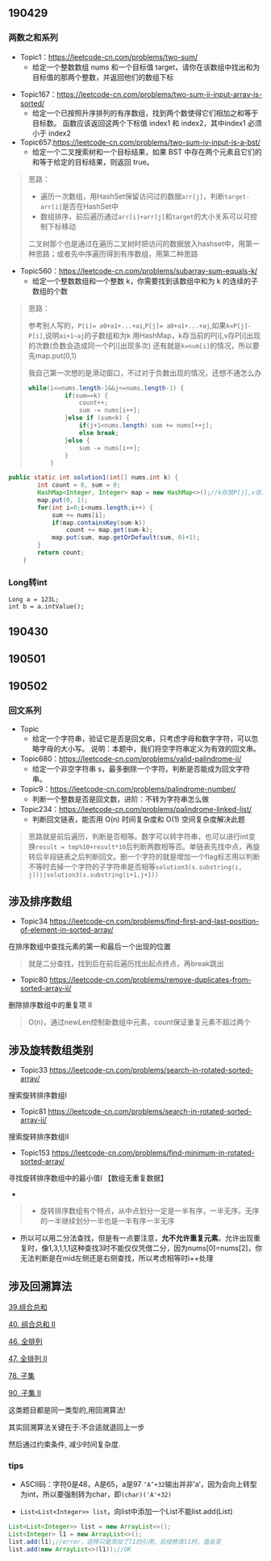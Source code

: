 ## 190429

### 两数之和系列

- Topic1：https://leetcode-cn.com/problems/two-sum/
   - 给定一个整数数组 nums 和一个目标值 target，请你在该数组中找出和为目标值的那两个整数，并返回他们的数组下标

* Topic167：https://leetcode-cn.com/problems/two-sum-ii-input-array-is-sorted/
     * 给定一个已按照升序排列的有序数组，找到两个数使得它们相加之和等于目标数。 函数应该返回这两个下标值 index1 和 index2，其中index1 必须小于 index2
 * Topic657:https://leetcode-cn.com/problems/two-sum-iv-input-is-a-bst/
      * 给定一个二叉搜索树和一个目标结果，如果 BST 中存在两个元素且它们的和等于给定的目标结果，则返回 true。

>思路：
>
>- 遍历一次数组，用HashSet保留访问过的数据`arr[j]`，判断`target-arr[i]`是否在HashSet中
>- 数组排序，前后遍历通过`arr[i]+arr[j]`和`target`的大小关系可以可控制下标移动
>
>二叉树那个也是通过在遍历二叉树时把访问的数据放入hashset中，用第一种思路；或者先中序遍历得到有序数组，用第二种思路

* Topic560：https://leetcode-cn.com/problems/subarray-sum-equals-k/
  * 给定一个整数数组和一个整数 k，你需要找到该数组中和为 k 的连续的子数组的个数

> 思路：
>
> 参考别人写的，`P[i]= a0+a1+...+ai`,`P[j]= a0+a1+...+aj`,如果`k=P[j]-P[i]`,说明`ai+1~aj`的子数组和为k
> 用HashMap，k存当前的P[i],v存P[i]出现的次数(负数会造成同一个P[i]出现多次)
> 还有就是`k=num[i]`的情况，所以要先map.put(0,1)
>
> 
>
> 我自己第一次想的是滑动窗口，不过对于负数出现的情况，还想不通怎么办
>
> ```java
> while(i<=nums.length-1&&j<=nums.length-1) {
> 			if(sum==k) {
> 				count++;
> 				sum -= nums[i++];
> 			}else if (sum<k) {
> 				if(j+1<nums.length) sum += nums[++j];
> 				else break;
> 			}else {
> 				sum -= nums[i++];
> 			}
> 		}
> ```
>
> 

```java
public static int solution1(int[] nums,int k) {
		int count = 0, sum = 0;
		HashMap<Integer, Integer> map = new HashMap<>();//k存放P[j],v存放P[j]出现的次数
		map.put(0, 1);
		for(int i=0;i<nums.length;i++) {
			sum += nums[i];
			if(map.containsKey(sum-k))
				count += map.get(sum-k);
			map.put(sum, map.getOrDefault(sum, 0)+1);
		}
		return count;
	}
```

### Long转int
```
Long a = 123L;
int b = a.intValue();
```
## 190430

## 190501

## 190502
### 回文系列
- Topic
    - 给定一个字符串，验证它是否是回文串，只考虑字母和数字字符，可以忽略字母的大小写。
	  说明：本题中，我们将空字符串定义为有效的回文串。
- Topic680：https://leetcode-cn.com/problems/valid-palindrome-ii/
    * 给定一个非空字符串 s，最多删除一个字符。判断是否能成为回文字符串。
- Topic9：https://leetcode-cn.com/problems/palindrome-number/
    * 判断一个整数是否是回文数，进阶：不转为字符串怎么做
- Topic234：https://leetcode-cn.com/problems/palindrome-linked-list/
    * 判断回文链表，能否用 O(n) 时间复杂度和 O(1) 空间复杂度解决此题
> 思路就是前后遍历，判断是否相等。数字可以转字符串，也可以进行int变换`result = tmp%10+result*10`后判断两数相等否。单链表先找中点，再旋转后半段链表之后判断回文。删一个字符的就是增加一个flag标志用以判断不等时去掉一个字符的子字符串是否相等`solution3(s.substring(i, j))||solution3(s.substring(i+1,j+1))`

## 涉及排序数组

- Topic34 <https://leetcode-cn.com/problems/find-first-and-last-position-of-element-in-sorted-array/>

在排序数组中查找元素的第一和最后一个出现的位置
> 就是二分查找，找到后在前后遍历找出起点终点，再break跳出

- Topic80 <https://leetcode-cn.com/problems/remove-duplicates-from-sorted-array-ii/>

删除排序数组中的重复项 II
> O(n)，通过newLen控制新数组中元素，count保证重复元素不超过两个

## 涉及旋转数组类别

- Topic33 <https://leetcode-cn.com/problems/search-in-rotated-sorted-array/>

搜索旋转排序数组I 

- Topic81 <https://leetcode-cn.com/problems/search-in-rotated-sorted-array-ii/>

搜索旋转排序数组II


- Topic153 <https://leetcode-cn.com/problems/find-minimum-in-rotated-sorted-array/>

寻找旋转排序数组中的最小值I 【数组无重复数据】

- 

> - 旋转排序数组有个特点，从中点划分一定是一半有序，一半无序。无序的一半继续划分一半也是一半有序一半无序
  - 所以可以用二分法查找，但是有一点要注意，**允不允许重复元素**。允许出现重复时，像1,3,1,1,1这种查找3时不能仅仅凭借二分，因为nums[0]=nums[2]，你无法判断是在mid左侧还是右侧查找，所以考虑相等时i++处理

## 涉及回溯算法

[39.组合总和](https://leetcode-cn.com/problems/combination-sum/)

[40. 组合总和 II](https://leetcode-cn.com/problems/combination-sum-ii/)

[46. 全排列](https://leetcode-cn.com/problems/permutations/)

[47. 全排列 II](https://leetcode-cn.com/problems/permutations-ii/)

[78. 子集](https://leetcode-cn.com/problems/subsets/)

[90. 子集 II](https://leetcode-cn.com/problems/subsets-ii/)

这类题目都是同一类型的,用回溯算法!

其实回溯算法关键在于:不合适就退回上一步

然后通过约束条件, 减少时间复杂度.


### tips
- ASCII码：字符0是48，A是65，a是97
`‘A’+32`输出并非’a‘，因为会向上转型为int，所以要强制转为char，即`(char)('A'+32)`

- `List<List<Integer>> list`，向list中添加一个List不能list.add(List)
```java
List<List<Integer>> list = new ArrayList<>();
List<Integer> l1 = new ArrayList<>();
list.add(l1);//error，这样只是添加了l1的引用，后续修改l1时，值会变
list.add(new ArrayList<>(l1));//OK
```